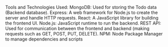 Tools and Technologies Used:
MongoDB: Used for storing the Todo data (Backend database).
Express: A web framework for Node.js to create the server and handle HTTP requests.
React: A JavaScript library for building the frontend UI.
Node.js: JavaScript runtime to run the backend.
REST API: Used for communication between the frontend and backend (making requests such as GET, POST, PUT, DELETE).
NPM: Node Package Manager to manage dependencies and scripts
